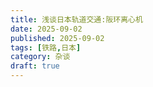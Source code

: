 ```yaml
---
title: 浅谈日本轨道交通:阪环离心机
date: 2025-09-02
published: 2025-09-02
tags: [铁路,日本]
category: 杂谈
draft: true
---
```

